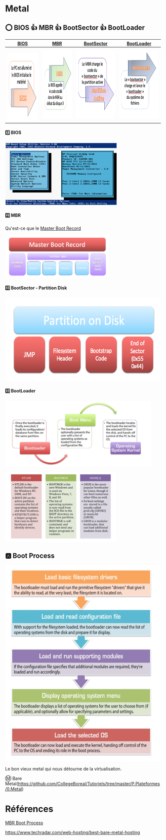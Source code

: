 # Metal


## :o: BIOS :+1: MBR :+1: BootSector :+1: BootLoader 

| [BIOS](README.md#one-bios) | [MBR](README.md#two-mbr) | [BootSector](README.md#three-bootsector---partition-disk) | [BootLoader](README.md#three-bootloader) |
|----|---|---|---|
| <img src="images/BIOS-MBR1.png" width="214" height="219"></img> | <img src="images/BIOS-MBR2.png" width="214" height="219"></img> | <img src="images/BIOS-MBR3.png" width="214" height="219"></img> | <img src="images/BIOS-MBR4.png" width="214" height="219"></img> |

#### :one: BIOS

<img src="images/BIOS-HP-PROLIANT.png" width="362" height="202"></img>

#### :two: MBR

Qu'est-ce que le [Master Boot Record](https://en.wikipedia.org/wiki/Master_boot_record)

<img src="images/MBR.png" width="337" height="138"></img>

#### :three: BootSector - Partition Disk

<img src="images/PartitionBootSector.png" width="583" height="267"></img>

#### :three: BootLoader

<img src="images/Bootloader.png" width="472" height="211"></img>

<img src="images/PopularBootLoader.png" width="359" height="226"></img>

## :a: Boot Process

<img src="images/BootProcess.png" width="620" height="631"></img>


Le bon vieux metal qui nous détourne de la virtualisation.

:m: Bare Metal(https://github.com/CollegeBoreal/Tutoriels/tree/master/P.Plateformes/0.Metal)


# Références

[MBR Boot Process](https://neosmart.net/wiki/mbr-boot-process)

https://www.techradar.com/web-hosting/best-bare-metal-hosting
